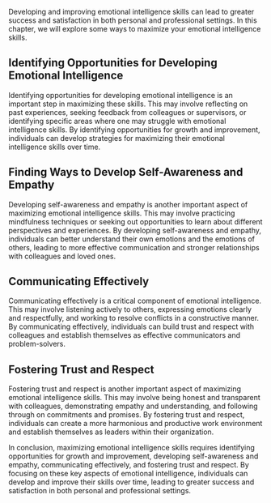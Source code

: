 
Developing and improving emotional intelligence skills can lead to greater success and satisfaction in both personal and professional settings. In this chapter, we will explore some ways to maximize your emotional intelligence skills.

Identifying Opportunities for Developing Emotional Intelligence
---------------------------------------------------------------

Identifying opportunities for developing emotional intelligence is an important step in maximizing these skills. This may involve reflecting on past experiences, seeking feedback from colleagues or supervisors, or identifying specific areas where one may struggle with emotional intelligence skills. By identifying opportunities for growth and improvement, individuals can develop strategies for maximizing their emotional intelligence skills over time.

Finding Ways to Develop Self-Awareness and Empathy
--------------------------------------------------

Developing self-awareness and empathy is another important aspect of maximizing emotional intelligence skills. This may involve practicing mindfulness techniques or seeking out opportunities to learn about different perspectives and experiences. By developing self-awareness and empathy, individuals can better understand their own emotions and the emotions of others, leading to more effective communication and stronger relationships with colleagues and loved ones.

Communicating Effectively
-------------------------

Communicating effectively is a critical component of emotional intelligence. This may involve listening actively to others, expressing emotions clearly and respectfully, and working to resolve conflicts in a constructive manner. By communicating effectively, individuals can build trust and respect with colleagues and establish themselves as effective communicators and problem-solvers.

Fostering Trust and Respect
---------------------------

Fostering trust and respect is another important aspect of maximizing emotional intelligence skills. This may involve being honest and transparent with colleagues, demonstrating empathy and understanding, and following through on commitments and promises. By fostering trust and respect, individuals can create a more harmonious and productive work environment and establish themselves as leaders within their organization.

In conclusion, maximizing emotional intelligence skills requires identifying opportunities for growth and improvement, developing self-awareness and empathy, communicating effectively, and fostering trust and respect. By focusing on these key aspects of emotional intelligence, individuals can develop and improve their skills over time, leading to greater success and satisfaction in both personal and professional settings.
